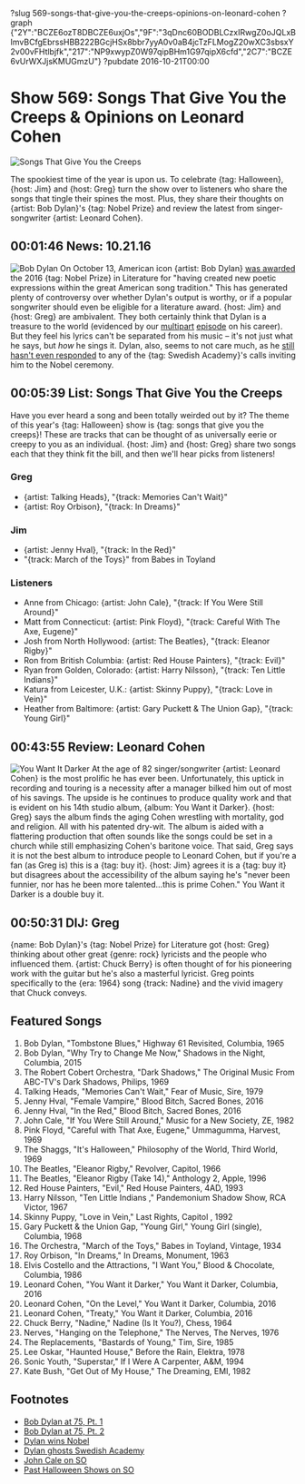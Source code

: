 ?slug 569-songs-that-give-you-the-creeps-opinions-on-leonard-cohen
?graph {"2Y":"BCZE6ozT8DBCZE6uxjOs","9F":"3qDnc60BODBLCzxIRwgZ0oJQLxBImvBCfgEbrssHBB222BGcjHSx8bbr7yyA0v0aB4jcTzFLMogZ20wXC3sbsxY2v00vFHtlbjfk","217":"NP9xwypZ0W97qipBHm1G97qipX6cfd","2C7":"BCZE6vUrWXJjsKMUGmzU"}
?pubdate 2016-10-21T00:00

# Show 569: Songs That Give You the Creeps & Opinions on Leonard Cohen

![Songs That Give You the Creeps](https://static.soundopinions.org/images/2016/creepysongs_web.jpg)

The spookiest time of the year is upon us. To celebrate {tag: Halloween}, {host: Jim} and {host: Greg} turn the show over to listeners who share the songs that tingle their spines the most. Plus, they share their thoughts on {artist: Bob Dylan}'s {tag: Nobel Prize} and review the latest from singer-songwriter {artist: Leonard Cohen}.

## 00:01:46 News: 10.21.16
![Bob Dylan](https://static.soundopinions.org/images/2016/dylanaward.jpg)
On October 13, American icon {artist: Bob Dylan} [was awarded](https://www.nobelprize.org/nobel_prizes/literature/laureates/2016/) the 2016 {tag: Nobel Prize} in Literature for "having created new poetic expressions within the great American song tradition." This has generated plenty of controversy over whether Dylan's output is worthy, or if a popular songwriter should even be eligible for a literature award. {host: Jim} and {host: Greg} are ambivalent. They both certainly think that Dylan is a treasure to the world (evidenced by our [multipart](/show/548) [episode](/show/549) on his career). But they feel his lyrics can't be separated from his music – it's not just what he says, but *how* he sings it. Dylan, also, seems to not care much, as he [still hasn't even responded](https://www.theguardian.com/music/2016/oct/17/nobel-prize-bob-dylan-unable-to-reach) to any of the {tag: Swedish Academy}'s calls inviting him to the Nobel ceremony.


## 00:05:39 List: Songs That Give You the Creeps

Have you ever heard a song and been totally weirded out by it? The theme of this year's {tag: Halloween} show is {tag: songs that give you the creeps}! These are tracks that can be thought of as universally eerie or creepy to you as an individual. {host: Jim} and {host: Greg} share two songs each that they think fit the bill, and then we'll hear picks from listeners!

### Greg
- {artist: Talking Heads}, "{track: Memories Can't Wait}"
- {artist: Roy Orbison}, "{track: In Dreams}"

### Jim
- {artist: Jenny Hval}, "{track: In the Red}"
- "{track: March of the Toys}" from Babes in Toyland

### Listeners
- Anne from Chicago: {artist: John Cale}, "{track: If You Were Still Around}"
- Matt from Connecticut: {artist: Pink Floyd}, "{track: Careful With The Axe, Eugene}"
- Josh from North Hollywood: {artist: The Beatles}, "{track: Eleanor Rigby}"
- Ron from British Columbia: {artist: Red House Painters}, "{track: Evil}"
- Ryan from Golden, Colorado: {artist: Harry Nilsson}, "{track: Ten Little Indians}"
- Katura from Leicester, U.K.: {artist: Skinny Puppy}, "{track: Love in Vein}"
- Heather from Baltimore: {artist: Gary Puckett & The Union Gap}, "{track: Young Girl}"

## 00:43:55 Review: Leonard Cohen
![You Want It Darker](https://static.soundopinions.org/assets/569/2170.jpg)
   At the age of 82 singer/songwriter {artist: Leonard Cohen} is the most prolific he has ever been. Unfortunately, this uptick in recording and touring is a necessity after a manager bilked him out of most of his savings. The upside is he continues to produce quality work and that is evident on his 14th studio album, {album: You Want it Darker}. {host: Greg} says the album finds the aging Cohen wrestling with mortality, god and religion. All with his patented dry-wit. The album is aided with a flattering production that often sounds like the songs could be set in a church while still emphasizing Cohen's baritone voice. That said, Greg says it is not the best album to introduce people to Leonard Cohen, but if you're a fan (as Greg is) this is a {tag: buy it}. {host: Jim} agrees it is a {tag: buy it} but disagrees about the accessibility of the album saying he's "never been funnier, nor has he been more talented...this is prime Cohen."  You Want it Darker is a double buy it.  



## 00:50:31 DIJ: Greg
{name: Bob Dylan}'s {tag: Nobel Prize} for Literature got {host: Greg} thinking about other great {genre: rock} lyricists and the people who influenced them. {artist: Chuck Berry} is often thought of for his pioneering work with the guitar but he's also a masterful lyricist. Greg points specifically to the {era: 1964} song {track: Nadine} and the vivid imagery that Chuck conveys.

## Featured Songs

1. Bob Dylan, "Tombstone Blues," Highway 61 Revisited, Columbia, 1965
1. Bob Dylan, "Why Try to Change Me Now," Shadows in the Night, Columbia, 2015
1. The Robert Cobert Orchestra, "Dark Shadows," The Original Music From ABC-TV's Dark Shadows, Philips, 1969
1. Talking Heads, "Memories Can't Wait," Fear of Music, Sire, 1979
1. Jenny Hval, "Female Vampire," Blood Bitch, Sacred Bones, 2016
1. Jenny Hval, "In the Red," Blood Bitch, Sacred Bones, 2016
1. John Cale, "If You Were Still Around," Music for a New Society, ZE, 1982
1. Pink Floyd, "Careful with That Axe, Eugene," Ummagumma, Harvest, 1969
1. The Shaggs, "It's Halloween," Philosophy of the World, Third World, 1969
1. The Beatles, "Eleanor Rigby," Revolver, Capitol, 1966
1. The Beatles, "Eleanor Rigby (Take 14)," Anthology 2, Apple, 1996
1. Red House Painters, "Evil," Red House Painters, 4AD, 1993
1. Harry Nilsson, "Ten Little Indians ," Pandemonium Shadow Show, RCA Victor, 1967
1. Skinny Puppy, "Love in Vein," Last Rights, Capitol , 1992
1. Gary Puckett & the Union Gap, "Young Girl," Young Girl (single), Columbia, 1968
1. The Orchestra, "March of the Toys," Babes in Toyland, Vintage, 1934
1. Roy Orbison, "In Dreams," In Dreams, Monument, 1963
1. Elvis Costello and the Attractions, "I Want You," Blood & Chocolate, Columbia, 1986
1. Leonard Cohen, "You Want it Darker," You Want it Darker, Columbia, 2016
1. Leonard Cohen, "On the Level," You Want it Darker, Columbia, 2016
1. Leonard Cohen, "Treaty," You Want it Darker, Columbia, 2016
1. Chuck Berry, "Nadine," Nadine (Is It You?), Chess, 1964
1. Nerves, "Hanging on the Telephone," The Nerves, The Nerves, 1976
1. The Replacements, "Bastards of Young," Tim, Sire, 1985
1. Lee Oskar, "Haunted House," Before the Rain, Elektra, 1978
1. Sonic Youth, "Superstar," If I Were A Carpenter, A&M, 1994
1. Kate Bush, "Get Out of My House," The Dreaming, EMI, 1982


## Footnotes
- [Bob Dylan at 75, Pt. 1](/show/548)
- [Bob Dylan at 75, Pt. 2](/show/549)
- [Dylan wins Nobel](https://www.nobelprize.org/nobel_prizes/literature/laureates/2016/)
- [Dylan ghosts Swedish Academy](https://www.theguardian.com/music/2016/oct/17/nobel-prize-bob-dylan-unable-to-reach)
- [John Cale on SO](/show/1)
- [Past Halloween Shows on SO](/search/?index=halloween)
